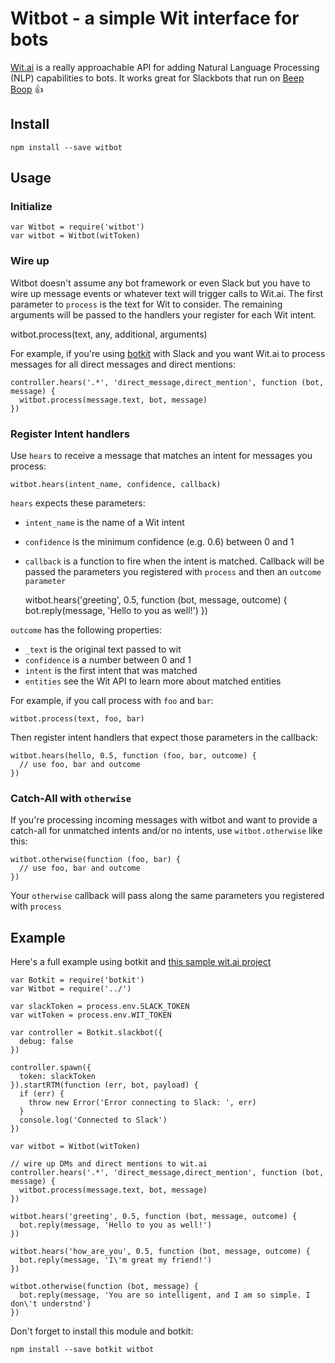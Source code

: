 # Witbot - a simple Wit interface for bots

[Wit.ai](https://wit.ai) is a really approachable API for adding Natural Language Processing (NLP) capabilities to bots.
It works great for Slackbots that run on [Beep Boop](https://beepboophq.com) 👍

## Install

`npm install --save witbot`

## Usage

### Initialize

    var Witbot = require('witbot')
    var witbot = Witbot(witToken)

### Wire up

Witbot doesn't assume any bot framework or even Slack but you have to wire up message events or whatever text will
trigger calls to Wit.ai. The first parameter to `process` is the text for Wit to consider. The remaining arguments will
be passed to the handlers your register for each Wit intent.

witbot.process(text, any, additional, arguments)

For example, if you're using [botkit](https://github.com/howdyai/botkit) with Slack and you want Wit.ai to process messages for all direct messages
and direct mentions:

    controller.hears('.*', 'direct_message,direct_mention', function (bot, message) {
      witbot.process(message.text, bot, message)
    })

### Register Intent handlers

Use `hears` to receive a message that matches an intent for messages you process:

    witbot.hears(intent_name, confidence, callback)

`hears` expects these parameters:

- `intent_name` is the name of a Wit intent
- `confidence` is the minimum confidence (e.g. 0.6) between 0 and 1
- `callback` is a function to fire when the intent is matched. Callback will be passed the parameters you registered
  with `process` and then an `outcome parameter`

    witbot.hears('greeting', 0.5, function (bot, message, outcome) {
      bot.reply(message, 'Hello to you as well!')
    })

`outcome` has the following properties:

- `_text` is the original text passed to wit
- `confidence` is a number between 0 and 1
- `intent` is the first intent that was matched
- `entities` see the Wit API to learn more about matched entities

For example, if you call process with `foo` and `bar`:

    witbot.process(text, foo, bar)

Then register intent handlers that expect those parameters in the callback:

    witbot.hears(hello, 0.5, function (foo, bar, outcome) {
      // use foo, bar and outcome
    })


### Catch-All with `otherwise`

If you're processing incoming messages with witbot and want to provide a catch-all for unmatched intents and/or
no intents, use `witbot.otherwise` like this:

    witbot.otherwise(function (foo, bar) {
      // use foo, bar and outcome
    })

Your `otherwise` callback will pass along the same parameters you registered with `process`

## Example

Here's a full example using botkit and [this sample wit.ai project](https://wit.ai/mbrevoort/botkit-witai)

    var Botkit = require('botkit')
    var Witbot = require('../')

    var slackToken = process.env.SLACK_TOKEN
    var witToken = process.env.WIT_TOKEN

    var controller = Botkit.slackbot({
      debug: false
    })

    controller.spawn({
      token: slackToken
    }).startRTM(function (err, bot, payload) {
      if (err) {
        throw new Error('Error connecting to Slack: ', err)
      }
      console.log('Connected to Slack')
    })

    var witbot = Witbot(witToken)

    // wire up DMs and direct mentions to wit.ai
    controller.hears('.*', 'direct_message,direct_mention', function (bot, message) {
      witbot.process(message.text, bot, message)
    })

    witbot.hears('greeting', 0.5, function (bot, message, outcome) {
      bot.reply(message, 'Hello to you as well!')
    })

    witbot.hears('how_are_you', 0.5, function (bot, message, outcome) {
      bot.reply(message, 'I\'m great my friend!')
    })

    witbot.otherwise(function (bot, message) {
      bot.reply(message, 'You are so intelligent, and I am so simple. I don\'t understnd')
    })


Don't forget to install this module and botkit:

    npm install --save botkit witbot
